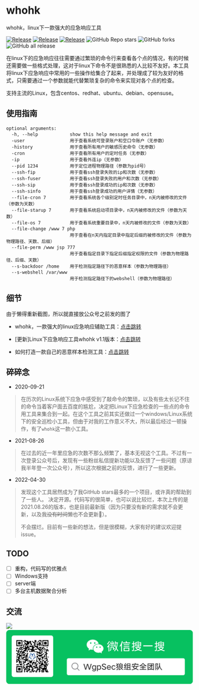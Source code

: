 # whohk

whohk，linux下一款强大的应急响应工具

<a href="https://github.com/heikanet/whohk"><img alt="Release" src="https://img.shields.io/badge/golang-1.6+-9cf"></a>
<a href="https://github.com/heikanet/whohk"><img alt="Release" src="https://img.shields.io/badge/dismap-0.3-ff69b4"></a>
<a href="https://github.com/heikanet/whohk"><img alt="Release" src="https://img.shields.io/badge/LICENSE-GPL-important"></a>
![GitHub Repo stars](https://img.shields.io/github/stars/heikanet/whohk?color=success)
![GitHub forks](https://img.shields.io/github/forks/heikanet/whohk)
![GitHub all release](https://img.shields.io/github/downloads/heikanet/whohk/total?color=blueviolet)  

在linux下的应急响应往往需要通过繁琐的命令行来查看各个点的情况，有的时候还需要做一些格式处理，这对于linux下命令不是很熟悉的人比较不友好。本工具将linux下应急响应中常用的一些操作给集合了起来，并处理成了较为友好的格式，只需要通过一个参数就能代替繁琐复杂的命令来实现对各个点的检查。

支持主流的Linux，包含centos、redhat、ubuntu、debian、opensuse。

## 使用指南
```
optional arguments:
  -h, --help            show this help message and exit
  -user                 用于查看系统可登录账户和空口令账户（无参数）
  -history              用于查看所有用户的敏感历史命令（无参数）
  -cron                 用于查看所有用户的定时任务（无参数）
  -ip                   用于查看外连ip（无参数）
  --pid 1234            用于定位进程物理路径（参数为pid号）
  --ssh-fip             用于查看ssh登录失败的ip和次数（无参数）
  --ssh-fuser           用于查看ssh登录失败的用户和次数（无参数）
  --ssh-sip             用于查看ssh登录成功的ip和次数（无参数）
  --ssh-sinfo           用于查看ssh登录成功的用户详情（无参数）
  --file-cron 7         用于查看系统各个级别定时任务目录中，n天内被修改的文件（参数为天数）
  --file-starup 7       用于查看系统启动项目录中，n天内被修改的文件（参数为天数）
  --file-os 7           用于查看系统重要目录中，n天内被修改的文件（参数为天数）
  --file-change /www 7 php
                        用于查看在n天内指定目录中指定后缀的被修改的文件（参数为物理路径、天数、后缀）
  --file-perm /www jsp 777
                        用于查看指定目录下指定后缀指定权限的文件（参数为物理路径、后缀、天数）
  --s-backdoor /home    用于检测指定路径下的恶意样本（参数为物理路径）
  --s-webshell /var/www
                        用于检测指定路径下的webshell（参数为物理路径）
```

## 细节

由于懒得重新截图，所以就直接放公众号之前发的图了
- whohk，一款强大的linux应急响应辅助工具：[点击跳转](https://mp.weixin.qq.com/s?__biz=MzIyNDkwNjQ5Ng==&mid=2247484224&idx=1&sn=616be624b7936abef282c5611f710a6a&chksm=e8069f2fdf71163973a712de55de80b042fb6224fa9179b4a655b5fe2e5be647f63d7f038e60&token=1653316416&lang=zh_CN#rd)

- [更新]Linux下应急响应工具whohk v1.1版本：[点击跳转](https://mp.weixin.qq.com/s?__biz=MzIyNDkwNjQ5Ng==&mid=2247485371&idx=1&sn=8f6a32e28bf06e100edcd9241a8923e4&chksm=e8069bd4df7112c28a416e740b6025982d1d4a920906f9e3aa2f6244c5a691af6cf9a96bb55d#rd)

- 如何打造一款自己的恶意样本检测工具：[点击跳转](https://mp.weixin.qq.com/s?__biz=MzIyNDkwNjQ5Ng==&amp;mid=2247484475&amp;idx=1&amp;sn=7180cb7a18335c71ef561f9ec468f601&amp;chksm=e8069854df7111425708634704d07832764f02545065717fd45424abb960938cbc121a417eb5&token=393884268&lang=zh_CN#rd)

## 碎碎念
- 2020-09-21 
>  在历次的Linux系统下应急中感受到了敲命令的繁琐，以及有些太长记不住的命令当着客户面去百度的尴尬，决定把Linux下应急检查的一些点的命令用工具来集合到一起。在这个工具之前其实还做过一个windows/Linux系统下的安全巡检小工具，但由于对我的工作意义不大，所以最后经过一顿操作，有了`whohk`这一款小工具。

- 2021-08-26
> 在过去的近一年里应急的次数不那么频繁了，基本无视这个工具。不过有一次登录公众号后，发现有一些粉丝私信提新功能以及反馈了一些问题（原谅我半年登一次公众号），所以这次根据之前的反馈，进行了一些更新。

- 2022-04-30
> 发现这个工具居然成为了我GitHub stars最多的一个项目，或许真的帮助到了一些人。
> 决定开源。代码写的很简单，也可以说比较烂，本次上传的是2021.08.26的版本，也是目前最新版（因为只要没有新的需求就不会更新，以及我~~没有时间~~懒也不会更新🐶）。
> 
> 不会摆烂。目前有一些新的想法，但是很模糊，大家有好的建议欢迎提issue。

## TODO
- [ ] 重构，代码写的优雅点
- [ ] Windows支持
- [ ] server端
- [ ] 多台主机数据聚合分析

## 交流

![](img/taixiayanshu.png)
![](img/wgpsec.png)


